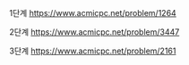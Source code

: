 1단계 
https://www.acmicpc.net/problem/1264
 
2단계 
https://www.acmicpc.net/problem/3447
 
3단계 
https://www.acmicpc.net/problem/2161
